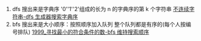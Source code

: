 1. dfs 搜出来是字典序
   '0''1''2'组成的长为 n 的字典序的第 k 个字符串
   [不连续字符串-dfs 生成器搜索字典序](%E4%B8%8D%E8%BF%9E%E7%BB%AD%E5%AD%97%E7%AC%A6%E4%B8%B2-dfs%E7%94%9F%E6%88%90%E5%99%A8%E6%90%9C%E7%B4%A2%E5%AD%97%E5%85%B8%E5%BA%8F.py)
2. bfs 搜出来是大小顺序：按照顺序加入队列 整个队列都是有序的(每个人按编号排队)
   [1999\_寻找最小的符合条件的数-bfs 维持搜索顺序](1999_%E5%AF%BB%E6%89%BE%E6%9C%80%E5%B0%8F%E7%9A%84%E7%AC%A6%E5%90%88%E6%9D%A1%E4%BB%B6%E7%9A%84%E6%95%B0-bfs%E7%BB%B4%E6%8C%81%E6%90%9C%E7%B4%A2%E9%A1%BA%E5%BA%8F.py)
